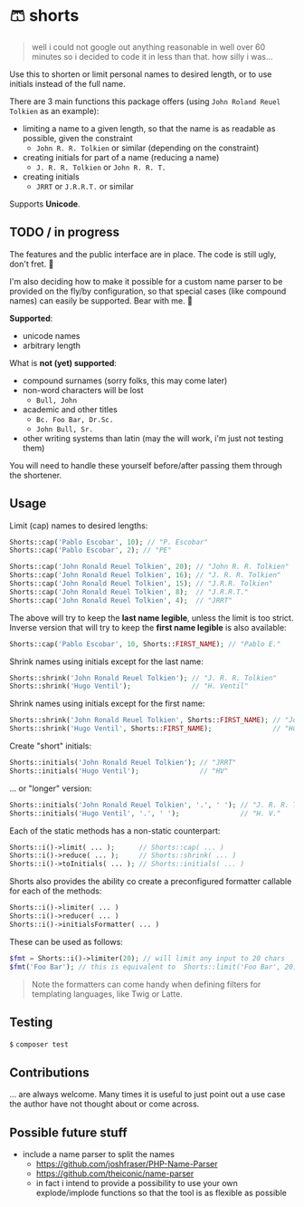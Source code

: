 # 🩳 shorts
> well i could not google out anything reasonable in well over 60 minutes so i decided to code it in less than that. how silly i was...

Use this to shorten or limit personal names to desired length, or to use initials instead of the full name.

There are 3 main functions this package offers (using `John Roland Reuel Tolkien` as an example):
- limiting a name to a given length, so that the name is as readable as possible, given the constraint
    - `John R. R. Tolkien` or similar (depending on the constraint)
- creating initials for part of a name (reducing a name)
    - `J. R. R. Tolkien` or `John R. R. T.`
- creating initials
    - `JRRT` or `J.R.R.T.` or similar

Supports **Unicode**.


## TODO / in progress

The features and the public interface are in place.
The code is still ugly, don't fret. 🙊

I'm also deciding how to make it possible
for a custom name parser to be provided on the fly/by configuration,
so that special cases (like compound names) can easily be supported.
Bear with me. 🐻


**Supported**:
- unicode names
- arbitrary length


What is **not (yet) supported**:
- compound surnames (sorry folks, this may come later)
- non-word characters will be lost
    - `Bull, John`
- academic and other titles
    - `Bc. Foo Bar, Dr.Sc.`
    - `John Bull, Sr.`
- other writing systems than latin (may the will work, i'm just not testing them)

You will need to handle these yourself before/after passing them through the shortener.

## Usage

Limit (cap) names to desired lengths:
```php
Shorts::cap('Pablo Escobar', 10); // "P. Escobar"
Shorts::cap('Pablo Escobar', 2); // "PE"

Shorts::cap('John Ronald Reuel Tolkien', 20); // "John R. R. Tolkien"
Shorts::cap('John Ronald Reuel Tolkien', 16); // "J. R. R. Tolkien"
Shorts::cap('John Ronald Reuel Tolkien', 15); // "J.R.R. Tolkien"
Shorts::cap('John Ronald Reuel Tolkien', 8);  // "J.R.R.T."
Shorts::cap('John Ronald Reuel Tolkien', 4);  // "JRRT"
```
The above will try to keep the **last name legible**, unless the limit is too strict.\
Inverse version that will try to keep the **first name legible** is also available:
```php
Shorts::cap('Pablo Escobar', 10, Shorts::FIRST_NAME); // "Pablo E."
```

Shrink names using initials except for the last name:
```php
Shorts::shrink('John Ronald Reuel Tolkien'); // "J. R. R. Tolkien"
Shorts::shrink('Hugo Ventil');               // "H. Ventil"
```

Shrink names using initials except for the first name:
```php
Shorts::shrink('John Ronald Reuel Tolkien', Shorts::FIRST_NAME); // "John R. R. T."
Shorts::shrink('Hugo Ventil', Shorts::FIRST_NAME);               // "Hugo V."
```

Create "short" initials:
```php
Shorts::initials('John Ronald Reuel Tolkien'); // "JRRT"
Shorts::initials('Hugo Ventil');               // "HV"
```
... or "longer" version:
```php
Shorts::initials('John Ronald Reuel Tolkien', '.', ' '); // "J. R. R. T."
Shorts::initials('Hugo Ventil', '.', ' ');               // "H. V."
```

Each of the static methods has a non-static counterpart:
```php
Shorts::i()->limit( ... );      // Shorts::cap( ... )
Shorts::i()->reduce( ... );     // Shorts::shrink( ... )
Shorts::i()->toInitials( ... ); // Shorts::initials( ... )
```

Shorts also provides the ability co create a preconfigured formatter callable for each of the methods:
```php
Shorts::i()->limiter( ... )
Shorts::i()->reducer( ... )
Shorts::i()->initialsFormatter( ... )
```
These can be used as follows:
```php
$fmt = Shorts::i()->limiter(20); // will limit any input to 20 chars
$fmt('Foo Bar'); // this is equivalent to  Shorts::limit('Foo Bar', 20)
```

> Note the formatters can come handy when defining filters for templating languages, like Twig or Latte.


## Testing

`$` `composer test`

## Contributions

... are always welcome. Many times it is useful to just point out a use case the author have not thought about or come across.


## Possible future stuff

- include a name parser to split the names
    - https://github.com/joshfraser/PHP-Name-Parser
    - https://github.com/theiconic/name-parser
    - in fact i intend to provide a possibility to use your own explode/implode functions so that the tool is as flexible as possible

